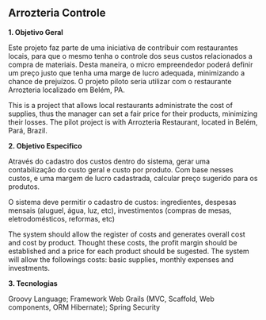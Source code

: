 ## Arrozteria Controle

**1. Objetivo Geral**

Este projeto faz parte de uma iniciativa de contribuir com restaurantes locais, para que o mesmo tenha o controle dos seus custos relacionados a compra de materiais. Desta maneira, o micro empreendedor poderá definir um preço justo que tenha uma marge de lucro adequada, minimizando a chance de prejuízos. O projeto piloto seria utilizar com o restaurante Arrozteria localizado em Belém, PA.

This is a project that allows local restaurants administrate the cost of supplies, thus the manager can set a fair price for their products, minimizing their losses. The pilot project is with Arrozteria Restaurant, located in Belém, Pará, Brazil.

**2. Objetivo Especifico**

Através do cadastro dos custos dentro do sistema, gerar uma contabilização do custo geral e custo por produto. Com base nesses custos, e uma margem de lucro cadastrada, calcular preço sugerido para os produtos.

O sistema deve permitir o cadastro de custos: ingredientes, despesas mensais (aluguel, água, luz, etc), investimentos (compras de mesas, eletrodomésticos, reformas, etc)

The system should allow the register of costs and generates overall cost and cost by product. Thought these costs, the profit margin should be established and a price for each product should be sugested. The system will allow the followings costs: basic supplies, monthly expenses and investments.

**3. Tecnologias**

Groovy Language;
Framework Web Grails (MVC, Scaffold, Web components, ORM Hibernate);
Spring Security
